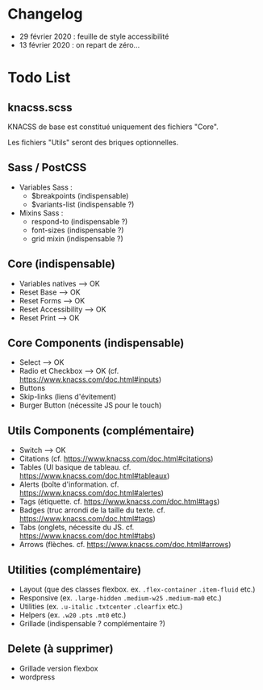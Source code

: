 # Changelog

- 29 février 2020 : feuille de style accessibilité
- 13 février 2020 : on repart de zéro...

# Todo List

## knacss.scss

KNACSS de base est constitué uniquement des fichiers "Core".

Les fichiers "Utils" seront des briques optionnelles.


## Sass / PostCSS 
- Variables Sass :
  - $breakpoints (indispensable)
  - $variants-list (indispensable ?)
- Mixins Sass : 
  - respond-to (indispensable ?)
  - font-sizes (indispensable ?)
  - grid mixin (indispensable ?) 

## Core (indispensable)
- Variables natives  --> OK
- Reset Base  --> OK
- Reset Forms --> OK
- Reset Accessibility --> OK
- Reset Print --> OK

## Core Components (indispensable)
- Select --> OK
- Radio et Checkbox --> OK (cf. https://www.knacss.com/doc.html#inputs)
- Buttons
- Skip-links (liens d'évitement)
- Burger Button (nécessite JS pour le touch)

## Utils Components (complémentaire)
- Switch --> OK
- Citations (cf. https://www.knacss.com/doc.html#citations)
- Tables (UI basique de tableau. cf. https://www.knacss.com/doc.html#tableaux)
- Alerts (boîte d'information. cf. https://www.knacss.com/doc.html#alertes)
- Tags (étiquette. cf. https://www.knacss.com/doc.html#tags)
- Badges (truc arrondi de la taille du texte. cf. https://www.knacss.com/doc.html#tags)
- Tabs (onglets, nécessite du JS. cf. https://www.knacss.com/doc.html#tabs)
- Arrows (flèches. cf. https://www.knacss.com/doc.html#arrows)

## Utilities (complémentaire)
- Layout (que des classes flexbox. ex. `.flex-container` `.item-fluid` etc.)
- Responsive (ex. `.large-hidden` `.medium-w25` `.medium-ma0` etc.)
- Utilities (ex. `.u-italic` `.txtcenter` `.clearfix`  etc.)
- Helpers (ex. `.w20` `.pts` `.mt0` etc.)
- Grillade (indispensable ? complémentaire ?)

## Delete (à supprimer)

- Grillade version flexbox
- wordpress